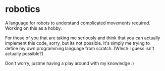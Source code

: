 # robotics
A language for robots to understand complicated movements required. Working on this as a hobby.

For those of you that are taking me seriously and think that you can actually implement this code, sorry, but its not possible. It's simply me trying to define my own programming language from scratch. (Which I guess isn't actually possible?)

Don't worry, justme having a play around with my knowledge :)
